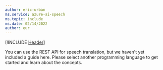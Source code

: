 ```yaml
---
author: eric-urban
ms.service: azure-ai-speech
ms.topic: include
ms.date: 02/14/2022
author: eur
---
```


[!INCLUDE [Header](../../common/rest.md)]

You can use the REST API for speech translation, but we haven't yet included a guide here. Please select another programming language to get started and learn about the concepts. 
